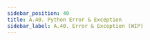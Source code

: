 ```yaml
---
sidebar_position: 40
title: A.40. Python Error & Exception
sidebar_label: A.40. Error & Exception (WIP)
---
```

